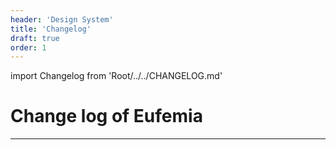 ```yaml
---
header: 'Design System'
title: 'Changelog'
draft: true
order: 1
---
```


import Changelog from 'Root/../../CHANGELOG.md'

# Change log of Eufemia

---

<Changelog />
